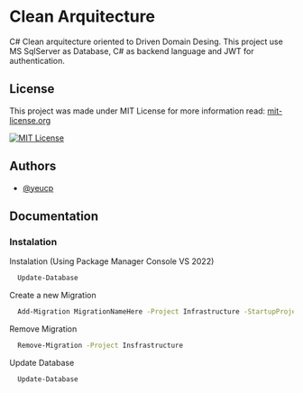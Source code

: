 
# Clean Arquitecture

C# Clean arquitecture oriented to Driven Domain Desing. This project use MS SqlServer as Database, C# as backend language and JWT for authentication.




## License

This project was made under MIT License for more information read: [mit-license.org](https://mit-license.org/)

[![MIT License](https://img.shields.io/badge/License-MIT-green.svg)](https://choosealicense.com/licenses/mit/)


## Authors

- [@yeucp](https://www.github.com/yeucp)


## Documentation




### Instalation

Instalation (Using Package Manager Console VS 2022)

```bash
  Update-Database
```

Create a new Migration

```bash
  Add-Migration MigrationNameHere -Project Infrastructure -StartupProject WebAPI -OutputDir Persistence/Migrations
```

Remove Migration

```bash
  Remove-Migration -Project Insfrastructure
```

Update Database

```bash
  Update-Database
```
    
